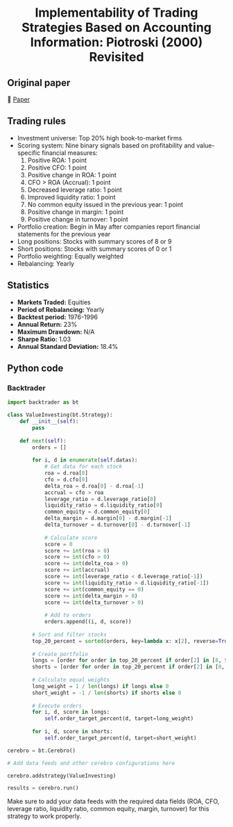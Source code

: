 <div align="center">
  <h1>Implementability of Trading Strategies Based on Accounting Information: Piotroski (2000) Revisited</h1>
</div>

## Original paper

📕 [Paper](https://papers.ssrn.com/sol3/papers.cfm?abstract_id=2428946)

## Trading rules

- Investment universe: Top 20% high book-to-market firms
- Scoring system: Nine binary signals based on profitability and value-specific financial measures:
    1. Positive ROA: 1 point
    2. Positive CFO: 1 point
    3. Positive change in ROA: 1 point
    4. CFO > ROA (Accrual): 1 point
    5. Decreased leverage ratio: 1 point
    6. Improved liquidity ratio: 1 point
    7. No common equity issued in the previous year: 1 point
    8. Positive change in margin: 1 point
    9. Positive change in turnover: 1 point
- Portfolio creation: Begin in May after companies report financial statements for the previous year
- Long positions: Stocks with summary scores of 8 or 9
- Short positions: Stocks with summary scores of 0 or 1
- Portfolio weighting: Equally weighted
- Rebalancing: Yearly

## Statistics

- **Markets Traded:** Equities
- **Period of Rebalancing:** Yearly
- **Backtest period:** 1976-1996
- **Annual Return:** 23%
- **Maximum Drawdown:** N/A
- **Sharpe Ratio:** 1.03
- **Annual Standard Deviation:** 18.4%

## Python code

### Backtrader

```python
import backtrader as bt

class ValueInvesting(bt.Strategy):
    def __init__(self):
        pass
    
    def next(self):
        orders = []
        
        for i, d in enumerate(self.datas):
            # Get data for each stock
            roa = d.roa[0]
            cfo = d.cfo[0]
            delta_roa = d.roa[0] - d.roa[-1]
            accrual = cfo > roa
            leverage_ratio = d.leverage_ratio[0]
            liquidity_ratio = d.liquidity_ratio[0]
            common_equity = d.common_equity[0]
            delta_margin = d.margin[0] - d.margin[-1]
            delta_turnover = d.turnover[0] - d.turnover[-1]
            
            # Calculate score
            score = 0
            score += int(roa > 0)
            score += int(cfo > 0)
            score += int(delta_roa > 0)
            score += int(accrual)
            score += int(leverage_ratio < d.leverage_ratio[-1])
            score += int(liquidity_ratio > d.liquidity_ratio[-1])
            score += int(common_equity == 0)
            score += int(delta_margin > 0)
            score += int(delta_turnover > 0)
            
            # Add to orders
            orders.append((i, d, score))
        
        # Sort and filter stocks
        top_20_percent = sorted(orders, key=lambda x: x[2], reverse=True)[:int(len(orders) * 0.2)]
        
        # Create portfolio
        longs = [order for order in top_20_percent if order[2] in [8, 9]]
        shorts = [order for order in top_20_percent if order[2] in [0, 1]]
        
        # Calculate equal weights
        long_weight = 1 / len(longs) if longs else 0
        short_weight = -1 / len(shorts) if shorts else 0
        
        # Execute orders
        for i, d, score in longs:
            self.order_target_percent(d, target=long_weight)
        
        for i, d, score in shorts:
            self.order_target_percent(d, target=short_weight)

cerebro = bt.Cerebro()

# Add data feeds and other cerebro configurations here

cerebro.addstrategy(ValueInvesting)

results = cerebro.run()
```

Make sure to add your data feeds with the required data fields (ROA, CFO, leverage ratio, liquidity ratio, common equity, margin, turnover) for this strategy to work properly.